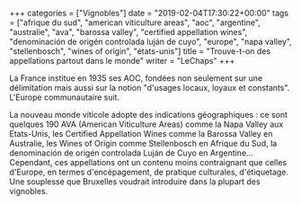 +++
categories = ["Vignobles"]
date = "2019-02-04T17:30:22+00:00"
tags = ["afrique du sud", "american viticulture areas", "aoc", "argentine", "australie", "ava", "barossa valley", "certified appellation wines", "denominación de origén controlada luján de cuyo", "europe", "napa valley", "stellenbosch", "wines of origin", "états-unis"] 
title = "Trouve-t-on des appellations partout dans le monde"
writer = "LeChaps"
+++

La France institue en 1935 ses AOC, fondées non seulement sur une délimitation mais aussi sur la notion "d'usages locaux, loyaux et constants". L'Europe communautaire suit. 
 
La nouveau monde viticole adopte des indications géographiques : ce sont quelques 190 AVA (American Viticulture Areas) comme la Napa Valley aux Etats-Unis, les Certified Appellation Wines comme la Barossa Valley en Australie, les Wines of Origin comme Stellenbosch en Afrique du Sud, la denominación de origén controlada Luján de Cuyo en Argentine... Cependant, ces appellations ont un contenu moins contraignant que celles d'Europe, en termes d'encépagement, de pratique culturales, d'étiquetage. Une souplesse que Bruxelles voudrait introduire dans la plupart des vignobles.